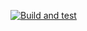 [![Build and test](https://github.com/MilaGGeorgieva/StudentRegistry-App/actions/workflows/myfirstpipeline.yml/badge.svg)](https://github.com/MilaGGeorgieva/StudentRegistry-App/actions/workflows/myfirstpipeline.yml)
